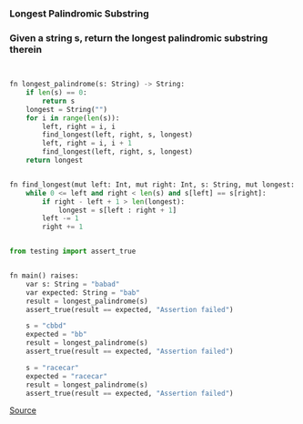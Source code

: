 ### Longest Palindromic Substring
### Given a string s, return the longest palindromic substring therein

```python


fn longest_palindrome(s: String) -> String:
    if len(s) == 0:
        return s
    longest = String("")
    for i in range(len(s)):
        left, right = i, i
        find_longest(left, right, s, longest)
        left, right = i, i + 1
        find_longest(left, right, s, longest)
    return longest


fn find_longest(mut left: Int, mut right: Int, s: String, mut longest: String):
    while 0 <= left and right < len(s) and s[left] == s[right]:
        if right - left + 1 > len(longest):
            longest = s[left : right + 1]
        left -= 1
        right += 1


from testing import assert_true


fn main() raises:
    var s: String = "babad"
    var expected: String = "bab"
    result = longest_palindrome(s)
    assert_true(result == expected, "Assertion failed")

    s = "cbbd"
    expected = "bb"
    result = longest_palindrome(s)
    assert_true(result == expected, "Assertion failed")

    s = "racecar"
    expected = "racecar"
    result = longest_palindrome(s)
    assert_true(result == expected, "Assertion failed")

```


[Source](https://github.com/ratulb/mojo_programming/blob/main/codes/longest_palidromic_substr.mojo)